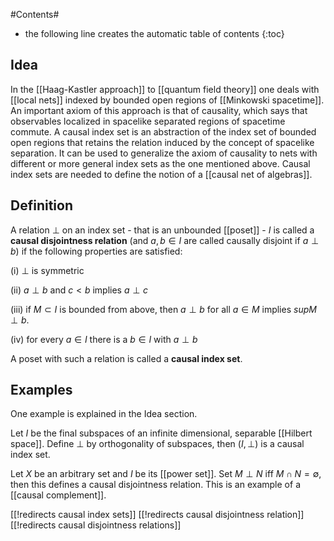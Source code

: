 #Contents#
* the following line creates the automatic table of contents
{:toc}


## Idea ##
In the [[Haag-Kastler approach]] to [[quantum field theory]] one deals with [[local nets]] indexed by bounded open regions of [[Minkowski spacetime]]. An important axiom of this approach is that of causality, which says that observables localized in spacelike separated regions of spacetime commute.
A causal index set is an abstraction of the index set of bounded open regions that retains the relation induced by the concept of spacelike separation. It can be used to generalize the axiom of causality to nets with different or more general index sets as the one mentioned above. 
Causal index sets are needed to define the notion of a [[causal net of algebras]].

## Definition ##

A relation $\perp$ on an index set - that is an unbounded [[poset]] - $I$ is called a **causal disjointness relation** (and $a, b \in I$ are called causally disjoint if $a \perp b$) if the following properties are satisfied:

(i) $\perp$ is symmetric

(ii) $a \perp b$ and $c \lt b$ implies $a \perp c$

(iii) if $M \subset I$ is bounded from above, then $a \perp b$ for all $a \in M$ implies $sup M \perp b$.

(iv) for every $a \in I$ there is a $b \in I$ with $a \perp b$

A poset with such a relation is called a **causal index set**. 

## Examples ##
One example is explained in the Idea section.

Let $I$ be the final subspaces of an infinite dimensional, separable [[Hilbert space]]. Define $\perp$ by orthogonality of subspaces, then $(I, \perp)$ is a causal index set.

Let $X$ be an arbitrary set and $I$ be its [[power set]]. Set $M \perp N$ iff $M \cap N = \emptyset$, then this defines a causal disjointness relation. This is an example of a [[causal complement]].
 
[[!redirects causal index sets]]
[[!redirects causal disjointness relation]]
[[!redirects causal disjointness relations]]